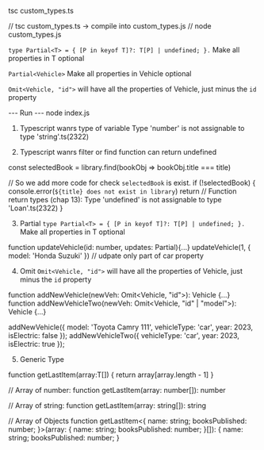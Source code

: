 tsc custom_types.ts

// tsc custom_types.ts -> compile into custom_types.js
// node custom_types.js

`type Partial<T> = { [P in keyof T]?: T[P] | undefined; }.`
Make all properties in T optional

`Partial<Vehicle>`
Make all properties in Vehicle optional

`Omit<Vehicle, "id">` will have all the properties of Vehicle, just minus the `id` property

--- Run ---
node index.js

1. Typescript wanrs type of variable 
Type 'number' is not assignable to type 'string'.ts(2322)

2. Typescript wanrs filter or find function can return undefined

const selectedBook = library.find(bookObj => bookObj.title === title)

// So we add more code for check `selectedBook` is exist. 
    if (!selectedBook) {
        console.error(`${title} does not exist in library`)
        return // Function return types (chap 13): Type 'undefined' is not assignable to type 'Loan'.ts(2322)
    }

3. Partial
`type Partial<T> = { [P in keyof T]?: T[P] | undefined; }.`
Make all properties in T optional

function updateVehicle(id: number, updates: Partial<Vehicle>){...}
updateVehicle(1, { model: 'Honda Suzuki' }) // udpate only part of car property

4. Omit
`Omit<Vehicle, "id">` will have all the properties of Vehicle, just minus the `id` property

function addNewVehicle(newVeh: Omit<Vehicle, "id">): Vehicle {...}
function addNewVehicleTwo(newVeh: Omit<Vehicle, "id" | "model">): Vehicle {...}

addNewVehicle({ model: 'Toyota Camry 111', vehicleType: 'car', year: 2023, isElectric: false });
addNewVehicleTwo({ vehicleType: 'car', year: 2023, isElectric: true });

5. Generic Type

function getLastItem<T>(array:T[]) {
    return array[array.length - 1]
}

// Array of number:
function getLastItem<number>(array: number[]): number

// Array of string:
function getLastItem<string>(array: string[]): string

// Array of Objects
function getLastItem<{
    name: string;
    booksPublished: number;
}>(array: {
    name: string;
    booksPublished: number;
}[]): {
    name: string;
    booksPublished: number;
}
